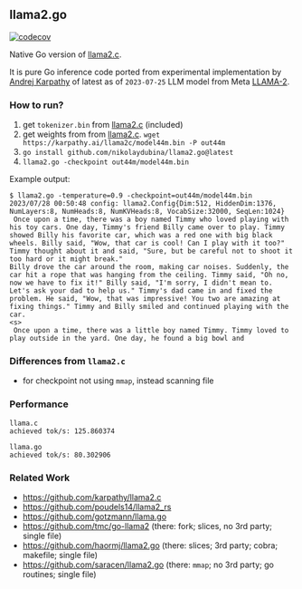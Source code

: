 ## llama2.go

[![codecov](https://codecov.io/gh/nikolaydubina/llama2.go/branch/master/graph/badge.svg?token=OMf0git2BD)](https://codecov.io/gh/nikolaydubina/llama2.go)

Native Go version of [llama2.c](https://github.com/karpathy/llama2.c).

It is pure Go inference code ported from experimental implementation by [Andrej Karpathy](https://en.wikipedia.org/wiki/Andrej_Karpathy) of latest as of `2023-07-25` LLM model from Meta [LLAMA-2](https://ai.meta.com/llama/).  

### How to run?

1. get `tokenizer.bin` from [llama2.c](https://github.com/karpathy/llama2.c) (included)
2. get weights from from [llama2.c](https://github.com/karpathy/llama2.c). `wget https://karpathy.ai/llama2c/model44m.bin -P out44m`
3. `go install github.com/nikolaydubina/llama2.go@latest`
4. `llama2.go -checkpoint out44m/model44m.bin`

Example output:

```
$ llama2.go -temperature=0.9 -checkpoint=out44m/model44m.bin
2023/07/28 00:50:48 config: llama2.Config{Dim:512, HiddenDim:1376, NumLayers:8, NumHeads:8, NumKVHeads:8, VocabSize:32000, SeqLen:1024}
 Once upon a time, there was a boy named Timmy who loved playing with his toy cars. One day, Timmy's friend Billy came over to play. Timmy showed Billy his favorite car, which was a red one with big black wheels. Billy said, "Wow, that car is cool! Can I play with it too?" Timmy thought about it and said, "Sure, but be careful not to shoot it too hard or it might break."
Billy drove the car around the room, making car noises. Suddenly, the car hit a rope that was hanging from the ceiling. Timmy said, "Oh no, now we have to fix it!" Billy said, "I'm sorry, I didn't mean to. Let's ask your dad to help us." Timmy's dad came in and fixed the problem. He said, "Wow, that was impressive! You two are amazing at fixing things." Timmy and Billy smiled and continued playing with the car.
<s>
 Once upon a time, there was a little boy named Timmy. Timmy loved to play outside in the yard. One day, he found a big bowl and
````

### Differences from `llama2.c`

* for checkpoint not using `mmap`, instead scanning file

### Performance

```
llama.c
achieved tok/s: 125.860374

llama.go
achieved tok/s: 80.302906
```

### Related Work

* https://github.com/karpathy/llama2.c
* https://github.com/poudels14/llama2_rs
* https://github.com/gotzmann/llama.go
* https://github.com/tmc/go-llama2 (there: fork; slices, no 3rd party; single file)
* https://github.com/haormj/llama2.go (there: slices; 3rd party; cobra; makefile; single file)
* https://github.com/saracen/llama2.go (there: `mmap`; no 3rd party; go routines; single file)
